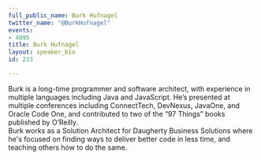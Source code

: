```yaml
---
full_public_name: Burk Hufnagel
twitter_name: "@BurkHufnagel"
events:
- 4895
title: Burk Hufnagel
layout: speaker_bio
id: 233

---
```

Burk is a long-time programmer and software architect, with experience in multiple languages including Java and JavaScript. He’s presented at multiple conferences including ConnectTech, DevNexus, JavaOne, and Oracle Code One, and contributed to two of the “97 Things” books published by O’Reilly. <br>Burk works as a Solution Architect for Daugherty Business Solutions where he's focused on finding ways to deliver better code in less time, and teaching others how to do the same.